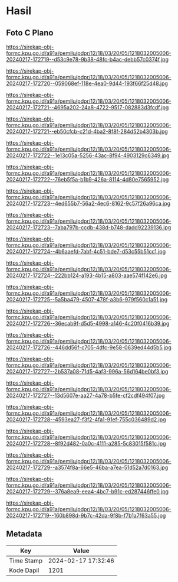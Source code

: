 # Hasil

## Foto C Plano

https://sirekap-obj-formc.kpu.go.id/a91a/pemilu/pdpr/12/18/03/20/05/1218032005006-20240217-172719--d53c9e78-9b38-48fc-b4ac-debb57c0374f.jpg

https://sirekap-obj-formc.kpu.go.id/a91a/pemilu/pdpr/12/18/03/20/05/1218032005006-20240217-172720--059068ef-118e-4ea0-9d44-193f66f25d48.jpg

https://sirekap-obj-formc.kpu.go.id/a91a/pemilu/pdpr/12/18/03/20/05/1218032005006-20240217-172721--4695a202-24a8-4722-9517-082883d3fcdf.jpg

https://sirekap-obj-formc.kpu.go.id/a91a/pemilu/pdpr/12/18/03/20/05/1218032005006-20240217-172721--eb50cfcb-c21d-4ba2-8f8f-284d52b4303b.jpg

https://sirekap-obj-formc.kpu.go.id/a91a/pemilu/pdpr/12/18/03/20/05/1218032005006-20240217-172722--1e13c05a-5256-43ac-8f94-4903129c6349.jpg

https://sirekap-obj-formc.kpu.go.id/a91a/pemilu/pdpr/12/18/03/20/05/1218032005006-20240217-172722--76eb5f5a-b1b9-426a-8114-4d80e7565952.jpg

https://sirekap-obj-formc.kpu.go.id/a91a/pemilu/pdpr/12/18/03/20/05/1218032005006-20240217-172723--4ed655b7-56a2-4ec6-8162-9c57f26a96ca.jpg

https://sirekap-obj-formc.kpu.go.id/a91a/pemilu/pdpr/12/18/03/20/05/1218032005006-20240217-172723--7aba797b-ccdb-438d-b748-dadd92239136.jpg

https://sirekap-obj-formc.kpu.go.id/a91a/pemilu/pdpr/12/18/03/20/05/1218032005006-20240217-172724--4b6aaefd-7abf-4c51-bde7-d53c55b51cc1.jpg

https://sirekap-obj-formc.kpu.go.id/a91a/pemilu/pdpr/12/18/03/20/05/1218032005006-20240217-172724--222bb124-a193-4b15-a803-aae574f142e6.jpg

https://sirekap-obj-formc.kpu.go.id/a91a/pemilu/pdpr/12/18/03/20/05/1218032005006-20240217-172725--5a5ba479-4507-478f-a3b6-979f560c1a51.jpg

https://sirekap-obj-formc.kpu.go.id/a91a/pemilu/pdpr/12/18/03/20/05/1218032005006-20240217-172726--36ecab9f-d5d5-4998-a146-4c20f0416b39.jpg

https://sirekap-obj-formc.kpu.go.id/a91a/pemilu/pdpr/12/18/03/20/05/1218032005006-20240217-172726--446dd56f-c705-4dfc-9e58-0639ed44d5b5.jpg

https://sirekap-obj-formc.kpu.go.id/a91a/pemilu/pdpr/12/18/03/20/05/1218032005006-20240217-172727--2b537a08-71d5-4af3-996a-56d164be0bf3.jpg

https://sirekap-obj-formc.kpu.go.id/a91a/pemilu/pdpr/12/18/03/20/05/1218032005006-20240217-172727--13d5607e-aa27-4a78-b5fe-cf2cdf494f07.jpg

https://sirekap-obj-formc.kpu.go.id/a91a/pemilu/pdpr/12/18/03/20/05/1218032005006-20240217-172728--4593ea27-f3f2-4fa1-91ef-755c036489d2.jpg

https://sirekap-obj-formc.kpu.go.id/a91a/pemilu/pdpr/12/18/03/20/05/1218032005006-20240217-172728--8f92d482-0a0c-4111-a285-5c83015f581c.jpg

https://sirekap-obj-formc.kpu.go.id/a91a/pemilu/pdpr/12/18/03/20/05/1218032005006-20240217-172729--a3574f8a-66e5-46ba-a7ea-51d52a7d0163.jpg

https://sirekap-obj-formc.kpu.go.id/a91a/pemilu/pdpr/12/18/03/20/05/1218032005006-20240217-172729--376a8ea9-eea4-4bc7-b91c-ed287446ffe0.jpg

https://sirekap-obj-formc.kpu.go.id/a91a/pemilu/pdpr/12/18/03/20/05/1218032005006-20240217-172719--160b898d-9b7c-42da-9f8b-f7b1a7f63a55.jpg


## Metadata

| Key        | Value               |
| ---------- | ------------------- |
| Time Stamp | 2024-02-17 17:32:46 |
| Kode Dapil | 1201                |



